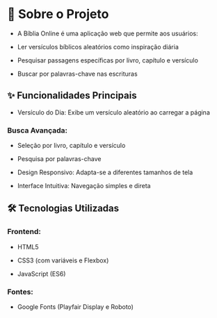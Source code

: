 # 📖 Sobre o Projeto
- A Bíblia Online é uma aplicação web que permite aos usuários:

- Ler versículos bíblicos aleatórios como inspiração diária

- Pesquisar passagens específicas por livro, capítulo e versículo

- Buscar por palavras-chave nas escrituras

## ✨ Funcionalidades Principais
- Versículo do Dia: Exibe um versículo aleatório ao carregar a página

### Busca Avançada:

- Seleção por livro, capítulo e versículo

- Pesquisa por palavras-chave

- Design Responsivo: Adapta-se a diferentes tamanhos de tela

- Interface Intuitiva: Navegação simples e direta

## 🛠 Tecnologias Utilizadas
### Frontend:

- HTML5

- CSS3 (com variáveis e Flexbox)

- JavaScript (ES6)

### Fontes:

- Google Fonts (Playfair Display e Roboto)
